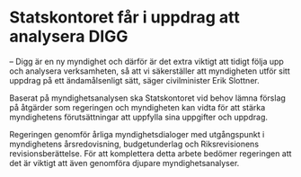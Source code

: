# Statskontoret får i uppdrag att analysera DIGG

– Digg är en ny myndighet och därför är det extra viktigt att tidigt följa upp och analysera verksamheten, så att vi säkerställer att myndigheten utför sitt uppdrag på ett ändamålsenligt sätt, säger civilminister Erik Slottner.

Baserat på myndighetsanalysen ska Statskontoret vid behov lämna förslag på åtgärder som regeringen och myndigheten kan vidta för att stärka myndighetens förutsättningar att uppfylla sina uppgifter och uppdrag.

Regeringen genomför årliga myndighetsdialoger med utgångspunkt i myndighetens årsredovisning, budgetunderlag och Riksrevisionens revisionsberättelse. För att komplettera detta arbete bedömer regeringen att det är viktigt att även genomföra djupare myndighetsanalyser.
